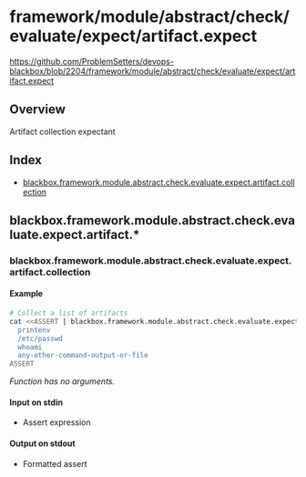 # framework/module/abstract/check/evaluate/expect/artifact.expect

https://github.com/ProblemSetters/devops-blackbox/blob/2204/framework/module/abstract/check/evaluate/expect/artifact.expect

## Overview

Artifact collection expectant

## Index

* [blackbox.framework.module.abstract.check.evaluate.expect.artifact.collection](#blackboxframeworkmoduleabstractcheckevaluateexpectartifactcollection)

## blackbox.framework.module.abstract.check.evaluate.expect.artifact.*

### blackbox.framework.module.abstract.check.evaluate.expect.artifact.collection

#### Example

```bash
# Collect a list of artifacts
cat <<ASSERT | blackbox.framework.module.abstract.check.evaluate.expect.artifact.collection
  printenv
  /etc/passwd
  whoami
  any-other-command-output-or-file
ASSERT
```

_Function has no arguments._

#### Input on stdin

* Assert expression

#### Output on stdout

* Formatted assert

